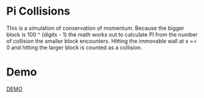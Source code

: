 # Pi Collisions

This is a simulation of conservation of momentum. Because the bigger block is 100 ^ (digits - 1) the math works out to calculate PI from the number of collision the smaller block encounters. Hitting the immovable wall at x == 0 and hitting the larger block is counted as a collision.


# Demo

[DEMO](https://tweety79rw.github.io/piCollisions/)
